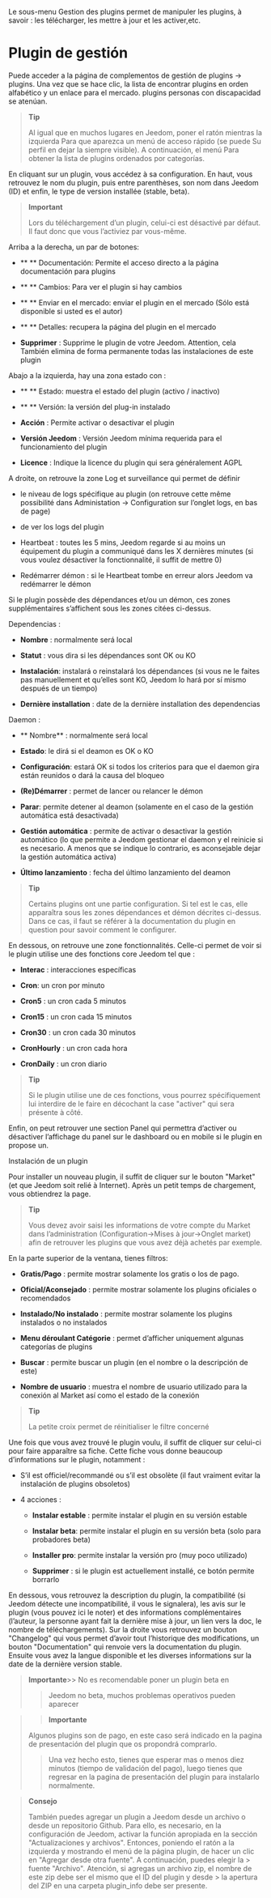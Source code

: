 Le sous-menu Gestion des plugins permet de manipuler les plugins, à
savoir : les télécharger, les mettre à jour et les activer,etc.​

Plugin de gestión
===================

Puede acceder a la página de complementos de gestión de plugins →
plugins. Una vez que se hace clic, la lista de encontrar
plugins en orden alfabético y un enlace para el mercado. plugins
personas con discapacidad se atenúan.

> **Tip**
>
> Al igual que en muchos lugares en Jeedom, poner el ratón mientras la izquierda
> Para que aparezca un menú de acceso rápido (se puede
> Su perfil en dejar la siempre visible). A continuación, el menú
> Para obtener la lista de plugins ordenados por categorías.

En cliquant sur un plugin, vous accédez à sa configuration. En haut, vous
retrouvez le nom du plugin, puis entre parenthèses, son nom dans Jeedom
(ID) et enfin, le type de version installée (stable, beta).

> **Important**
>
> Lors du téléchargement d’un plugin, celui-ci est désactivé par défaut.
> Il faut donc que vous l’activiez par vous-même.

Arriba a la derecha, un par de botones:

-   ** ** Documentación: Permite el acceso directo a la página
    documentación para plugins

-   ** ** Cambios: Para ver el plugin si hay cambios

-   ** ** Enviar en el mercado: enviar el plugin en el mercado
    (Sólo está disponible si usted es el autor)

-   ** ** Detalles: recupera la página del plugin en el mercado

-   **Supprimer** : Supprime le plugin de votre Jeedom. Attention, cela
    También elimina de forma permanente todas las instalaciones de este plugin

Abajo a la izquierda, hay una zona estado con :

-   ** ** Estado: muestra el estado del plugin (activo / inactivo)

-   ** ** Versión: la versión del plug-in instalado

-   **Acción** : Permite activar o desactivar el plugin

-   **Versión Jeedom** : Versión Jeedom mínima requerida
    para el funcionamiento del plugin

-   **Licence** : Indique la licence du plugin qui sera généralement
    AGPL

A droite, on retrouve la zone Log et surveillance qui permet de définir 

-   le niveau de logs spécifique au plugin (on retrouve cette même possibilité dans
Administation → Configuration sur l’onglet logs, en bas de page)

-   de ver los logs del plugin

-   Heartbeat : toutes les 5 mins, Jeedom regarde si au moins un équipement du plugin a communiqué dans les X dernières minutes (si vous voulez désactiver la fonctionnalité, il suffit de mettre 0)

-   Redémarrer démon : si le Heartbeat tombe en erreur alors Jeedom va redémarrer le démon

Si le plugin possède des dépendances et/ou un démon, ces zones
supplémentaires s’affichent sous les zones citées ci-dessus.

Dependencias :

-   **Nombre** : normalmente será local

-   **Statut** : vous dira si les dépendances sont OK ou KO

-   **Instalación**: instalará o reinstalará los
    dépendances (si vous ne le faites pas manuellement et qu’elles sont
    KO, Jeedom lo hará por sí mismo después de un tiempo)

-   **Dernière installation** : date de la dernière installation des
    dependencias

Daemon :

-   ** Nombre** : normalmente será local

-   **Estado**: le dirá si el deamon es OK o KO

-   **Configuración**: estará OK si todos los criterios para que el daemon
    gira están reunidos o dará la causa del bloqueo

-   **(Re)Démarrer** : permet de lancer ou relancer le démon

-   **Parar**: permite detener al deamon (solamente en el caso de
    la gestión automática está desactivada)

-   **Gestión automática** : permite de activar o desactivar la gestión
    automático (lo que permite a Jeedom gestionar el daemon y el
    reinicie si es necesario. A menos que se indique lo contrario, es aconsejable 
    dejar la gestión automática activa)

-   **Último lanzamiento** : fecha del último lanzamiento del deamon

> **Tip**
>
> Certains plugins ont une partie configuration. Si tel est le cas, elle
> apparaîtra sous les zones dépendances et démon décrites ci-dessus.
> Dans ce cas, il faut se référer à la documentation du plugin en
> question pour savoir comment le configurer.

En dessous, on retrouve une zone fonctionnalités. Celle-ci permet de voir
si le plugin utilise une des fonctions core Jeedom tel que :

-   **Interac** : interacciones específicas

-   **Cron**: un cron por minuto

-   **Cron5** : un cron cada 5 minutos

-   **Cron15** : un cron cada 15 minutos

-   **Cron30** : un cron cada 30 minutos

-   **CronHourly** : un cron cada hora

-   **CronDaily** : un cron diario

> **Tip**
>
> Si le plugin utilise une de ces fonctions, vous pourrez spécifiquement
> lui interdire de le faire en décochant la case "activer" qui sera
> présente à côté.

Enfin, on peut retrouver une section Panel qui permettra d’activer ou
désactiver l’affichage du panel sur le dashboard ou en mobile si le
plugin en propose un.

Instalación de un plugin

Pour installer un nouveau plugin, il suffit de cliquer sur le bouton
"Market" (et que Jeedom soit relié à Internet). Après un petit temps de
chargement, vous obtiendrez la page.

> **Tip**
>
> Vous devez avoir saisi les informations de votre compte du Market dans
> l’administration (Configuration→Mises à jour→Onglet market) afin de
> retrouver les plugins que vous avez déjà achetés par exemple.

En la parte superior de la ventana, tienes filtros:

-   **Gratis/Pago** : permite mostrar solamente los gratis o
    los de pago.

-   **Oficial/Aconsejado** : permite mostrar solamente los plugins
    oficiales o recomendados

-   **Instalado/No instalado** : permite mostrar solamente los plugins
    instalados o no instalados

-   **Menu déroulant Catégorie** : permet d’afficher uniquement
    algunas categorías de plugins

-   **Buscar** : permite buscar un plugin (en el nombre o la
    descripción de este)

-   **Nombre de usuario** : muestra el nombre de usuario utilizado para la
    conexión al Market así como el estado de la conexión

> **Tip**
>
> La petite croix permet de réinitialiser le filtre concerné

Une fois que vous avez trouvé le plugin voulu, il suffit de cliquer sur
celui-ci pour faire apparaître sa fiche. Cette fiche vous donne beaucoup
d’informations sur le plugin, notamment :

-   S’il est officiel/recommandé ou s’il est obsolète (il faut vraiment
    evitar la instalación de plugins obsoletos)

-   4 acciones :

    -   **Instalar estable** : permite instalar el plugin en su
        versión estable

    -   **Instalar beta**: permite instalar el plugin en su
        versión beta (solo para probadores beta)

    -   **Installer pro**: permite instalar la versión pro (muy
        poco utilizado)

    -   **Supprimer** : si le plugin est actuellement installé, ce
        botón permite borrarlo

En dessous, vous retrouvez la description du plugin, la compatibilité
(si Jeedom détecte une incompatibilité, il vous le signalera), les avis
sur le plugin (vous pouvez ici le noter) et des informations
complémentaires (l’auteur, la personne ayant fait la dernière mise à
jour, un lien vers la doc, le nombre de téléchargements). Sur la droite
vous retrouvez un bouton "Changelog" qui vous permet d’avoir tout
l’historique des modifications, un bouton "Documentation" qui renvoie
vers la documentation du plugin. Ensuite vous avez la langue disponible
et les diverses informations sur la date de la dernière version stable.

> **Importante**>>
 No es recomendable poner un plugin beta en
>> Jeedom no beta, muchos problemas operativos pueden aparecer

>> **Importante**
>
> Algunos plugins son de pago, en este caso será indicado en la pagina de presentación del plugin que os propondrá comprarlo.
>> Una vez hecho esto, tienes que esperar mas o menos diez minutos (tiempo de validación del pago), luego tienes que regresar en  la pagina de presentación del plugin para instalarlo normalmente.

> **Consejo**
>>
> También puedes agregar un plugin a Jeedom desde un archivo o
> desde un repositorio Github. Para ello, es necesario, en la configuración de
> Jeedom, activar la función apropiada en la sección "Actualizaciones y
> archivos". Entonces, poniendo el ratón
> a la izquierda y mostrando el menú de la página plugin, de hacer un clic
> en "Agregar desde otra fuente". A continuación, puedes elegir la > fuente "Archivo". Atención, si agregas un archivo zip, el nombre de este zip debe ser el mismo que el ID del plugin y desde >  la apertura del ZIP en una carpeta plugin\_info debe ser presente.
